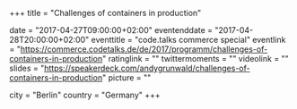 +++
title = "Challenges of containers in production"

date = "2017-04-27T09:00:00+02:00"
eventenddate = "2017-04-28T20:00:00+02:00"
eventtitle = "code.talks commerce special"
eventlink = "https://commerce.codetalks.de/de/2017/programm/challenges-of-containers-in-production"
ratinglink = ""
twittermoments = ""
videolink = ""
slides = "https://speakerdeck.com/andygrunwald/challenges-of-containers-in-production"
picture = ""

city = "Berlin"
country = "Germany"
+++

